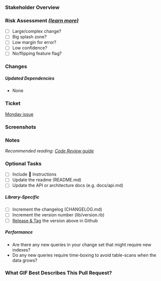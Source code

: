 ### Stakeholder Overview

<!--
Provide a concise summary of the motivation and the driving force behind them. These explanations are designed to be understandable to individuals without technical knowledge, and to people who may not be familiar with the context or specialize in the particular system or update being discussed. Think about the logical rationale for the modification and its practical impact, especially from the viewpoint of any end-users.

Good example:
IHP is in the process of updating the way carts get built. This is the core cart creation 
logic that sorts and groups orders into carts. With the upcoming change for the UI, users will 
be able to skip the Press Staging Queue and create a cart based on the flash count for the 
printer they are selecting for.

Good example:
We are currently sending all pageViewTags as custom events to fullstory which results in Fullstory 
throttling Custom Events for our accounts. This prevents us from using custom events for more legitimate 
users (e.g. custom event to track when a user is in test group).
This change is going to help Swag Management to identify sessions of users in the Swag Management test group.

Bad example:
change ingress
-->

### Risk Assessment _[(learn more)](https://app.getguru.com/card/iMnRRRjT/PR-Risk-Assessment)_
<!-- Describe the risk of this change and how it will be tested, deployed, and verified. -->

- [ ] Large/complex change?
- [ ] Big splash zone?
- [ ] Low margin for error?
- [ ] Low confidence?
- [ ] No/flipping feature flag?

### Changes

<!--
Please describe your code changes in detail for reviewers. Explain the technical solution you have provided and how it addresses the issue at hand.
-->

##### Updated Dependencies
 - None
<!--
Please include any notes that might be helpful for a reviewer to check the dependency changes you might have introduced.
  - gem version update
  - new gem introduced
  - data model update
-->

### Ticket

<!-- Fill in the ticket information with the details of your feature -->
[Monday issue](https://customink.monday.com/boards/12345/pulses/12345)

### Screenshots

<!-- Communicate the visual story of the change that is being made. -->

### Notes

_Recommended reading: [Code Review guide](https://github.com/customink/guides/blob/master/operations/code-review/README.md)_

<!--
Please include any notes that might be helpful for a reviewer to keep in mind while reading the changes.
-->

### Optional Tasks

<!--
Common, optional tasks are included here in case you forgot something important.
-->

- [ ] Include 🎩 Instructions
- [ ] Update the readme (README.md)
- [ ] Update the API or architecture docs (e.g. docs/api.md)

##### Library-Specific

- [ ] Increment the changelog (CHANGELOG.md)
- [ ] Increment the version number (lib/version.rb)
- [ ] [Release & Tag][release] the version above in Github

[release]: https://docs.github.com/en/github/administering-a-repository/managing-releases-in-a-repository

##### Performance
- Are there any new queries in your change set that might require new indexes?
- Do any new queries require time-boxing to avoid table-scans when the data grows?

### What GIF Best Describes This Pull Request?

<!--
![](https://i.giphy.com/media/WNuF3KK9NaQ8w/source.gif)
-->

